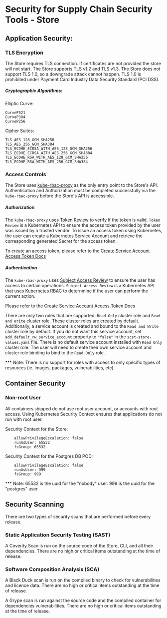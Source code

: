 # Security for Supply Chain Security Tools - Store

## Application Security:

### TLS Encryption

The Store requires TLS connection. If certificates are not provided the store will not start. The Store supports TLS v1.2 and TLS v1.3. The Store does not support TLS 1.0, so a downgrade attack cannot happen. TLS 1.0 is prohibited under Payment Card Industry Data Security Standard (PCI DSS).

##### Cryptographic Algorithms:

Elliptic Curve:
```
CurveP521
CurveP384
CurveP256
```

Cipher Suites:
```
TLS_AES_128_GCM_SHA256
TLS_AES_256_GCM_SHA384
TLS_ECDHE_ECDSA_WITH_AES_128_GCM_SHA256
TLS_ECDHE_ECDSA_WITH_AES_256_GCM_SHA384
TLS_ECDHE_RSA_WITH_AES_128_GCM_SHA256
TLS_ECDHE_RSA_WITH_AES_256_GCM_SHA384
```

### Access Controls

The Store uses [kube-rbac-proxy](https://github.com/brancz/kube-rbac-proxy) as the only entry point to the Store's API. Authentication and Authorization must be completed successfully via the `kube-rbac-proxy` before the Store's API is accessible.

##### Authorization

The `kube-rbac-proxy` uses [Token Review](https://kubernetes.io/docs/reference/access-authn-authz/authentication/) to verify if the token is valid. `Token Review` is a Kubernetes API to ensure the access token provided by the user was issued by a trusted vendor. To issue an access token using Kubernetes, the user can create a Kubernetes Service Account and retrieve the corresponding generated Secret for the access token.

To create an access token, please refer to the [Create Service Account Access Token Docs](create_service_account_access_token.md)

##### Authentication

The `kube-rbac-proxy` uses [Subject Access Review](https://kubernetes.io/docs/reference/access-authn-authz/authorization/) to ensure the user has access to certain operations. `Subject Access Review` is a Kubernetes API that uses [Kubernetes RBAC](https://kubernetes.io/docs/reference/access-authn-authz/rbac/) to deternmine if the user can perform the current action.

Please refer to the [Create Service Account Access Token Docs](create_service_account_access_token.md)

There are only two roles that are supported: `Read Only` cluster role and `Read and Write` cluster role. These cluster roles are created by default.
Additionally, a service account is created and bound to the `Read and Write` cluster role by default. If you do not want this service account, set `add_default_rw_service_account` property to `"false"` in the `scst-store-values.yaml` file.
There is no default service account installed with `Read Only` cluster role. The user will need to create their own service account and cluster role binding to bind to the `Read Only` role.

*** Note: There is no support for roles with access to only specific types of resources (ie. images, packages, vulnerabilities, etc)

## Container Security

### Non-root User
All containers shipped do not use root user account, or accounts with root access. Using Kubernetes Security Context ensures that applications do not run with root user.

Security Context for the Store:
```
    allowPrivilegeEscalation: false
    runAsUser: 65532
    fsGroup: 65532
```
Security Context for the Postgres DB POD:
```
    allowPrivilegeEscalation: false
    runAsUser: 999
    fsGroup: 999
```

*** Note: 65532 is the uuid for the "nobody" user. 999 is the uuid for the "postgres" user.

## Security Scanning

There are two types of security scans that are performed before every release.

### Static Application Security Testing (SAST)

A Coverity Scan is run on the source code of the Store, CLI, and all their dependencies. There are no high or critical items outstanding at the time of release.

### Software Composition Analysis (SCA)

A Black Duck scan is run on the compiled binary to check for vulnerabilities and licence data. There are no high or critical items outstanding at the time of release.

A Grype scan is run against the source code and the compiled container for dependencies vulnerabilities. There are no high or critical items outstanding at the time of release.


